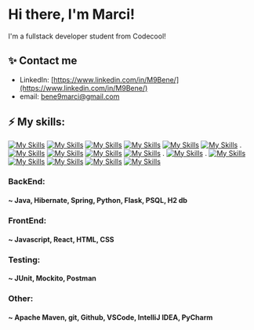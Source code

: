 # Hi there, I'm Marci! 
 I'm a fullstack developer student from Codecool!
##  ✨ Contact me
- LinkedIn: [https://www.linkedin.com/in/M9Bene/](https://www.linkedin.com/in/M9Bene/)
- email: bene9marci@gmail.com
## ⚡ My skills:  
[![My Skills](https://skillicons.dev/icons?i=java&theme=light)](https://skillicons.dev)  [![My Skills](https://skillicons.dev/icons?i=hibernate&theme=light)](https://skillicons.dev)  [![My Skills](https://skillicons.dev/icons?i=spring&theme=light)](https://skillicons.dev)  [![My Skills](https://skillicons.dev/icons?i=py&theme=light)](https://skillicons.dev)  [![My Skills](https://skillicons.dev/icons?i=flask&theme=light)](https://skillicons.dev)  [![My Skills](https://skillicons.dev/icons?i=postgresql&theme=light)](https://skillicons.dev)    .    [![My Skills](https://skillicons.dev/icons?i=javascript&theme=light)](https://skillicons.dev)  [![My Skills](https://skillicons.dev/icons?i=react&theme=light)](https://skillicons.dev)  [![My Skills](https://skillicons.dev/icons?i=html&theme=light)](https://skillicons.dev)  [![My Skills](https://skillicons.dev/icons?i=css&theme=light)](https://skillicons.dev)    .    [![My Skills](https://skillicons.dev/icons?i=postman&theme=light)](https://skillicons.dev)    .    [![My Skills](https://skillicons.dev/icons?i=maven&theme=light)](https://skillicons.dev)  [![My Skills](https://skillicons.dev/icons?i=git&theme=light)](https://skillicons.dev)  [![My Skills](https://skillicons.dev/icons?i=github&theme=light)](https://skillicons.dev)  [![My Skills](https://skillicons.dev/icons?i=vscode&theme=light)](https://skillicons.dev)  [![My Skills](https://skillicons.dev/icons?i=idea&theme=light)](https://skillicons.dev)

### BackEnd: 
#### ~ Java, Hibernate, Spring, Python, Flask, PSQL, H2 db
### FrontEnd: 
#### ~ Javascript, React, HTML, CSS
### Testing:
#### ~ JUnit, Mockito, Postman
### Other:
#### ~ Apache Maven, git, Github, VSCode, IntelliJ IDEA, PyCharm
